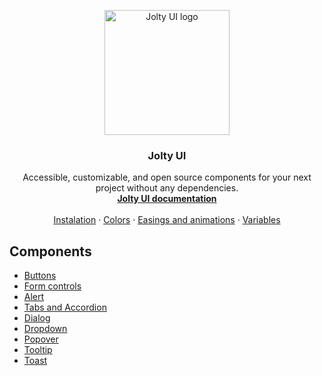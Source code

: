 <p align="center">
  <a href="https://jolty-ui.com/">
    <img src="https://jolty-ui.com/logo.svg" alt="Jolty UI logo" width="200" height="200">
  </a>
</p>
<h3 align="center">Jolty UI</h3>
<p align="center">
  Accessible, customizable, and open source components for your next project without any dependencies.
  <br>
    <a href="https://jolty-ui.com"><strong>Jolty UI documentation</strong></a>
  <br>
  <br>
  <a href="https://jolty-ui.com/docs/installation">Instalation</a>
  ·
  <a href="https://jolty-ui.com/docs/colors">Colors</a>
  ·
  <a href="https://jolty-ui.com/docs/easings-and-animations">Easings and animations</a>
·
  <a href="https://jolty-ui.com/docs/variables">Variables</a>
</p>

## Components

- [Buttons](https://jolty-ui.com/docs/buttons)
- [Form controls](https://jolty-ui.com/docs/form-controls)
- [Alert](https://jolty-ui.com/docs/alert)
- [Tabs and Accordion](https://jolty-ui.com/docs/tablist)
- [Dialog](https://jolty-ui.com/docs/dialog)
- [Dropdown](https://jolty-ui.com/docs/dropdown)
- [Popover](https://jolty-ui.com/docs/popover)
- [Tooltip](https://jolty-ui.com/docs/tooltip)
- [Toast](https://jolty-ui.com/docs/toast)
